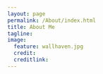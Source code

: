 ```yaml
---
layout: page
permalink: /About/index.html  
title: About Me
tagline:   
image:
  feature: wallhaven.jpg  
  credit:  
  creditlink:  
---
```




